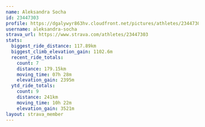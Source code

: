 ```yaml
---
name: Aleksandra Socha
id: 23447303
profile: https://dgalywyr863hv.cloudfront.net/pictures/athletes/23447303/14745546/4/large.jpg
username: aleksandra-socha
strava_url: https://www.strava.com/athletes/23447303
stats:
  biggest_ride_distance: 117.89km
  biggest_climb_elevation_gain: 1102.6m
  recent_ride_totals:
    count: 7
    distance: 179.15km
    moving_time: 07h 28m
    elevation_gain: 2395m
  ytd_ride_totals:
    count: 9
    distance: 241km
    moving_time: 10h 22m
    elevation_gain: 3521m
layout: strava_member
--- 
```

